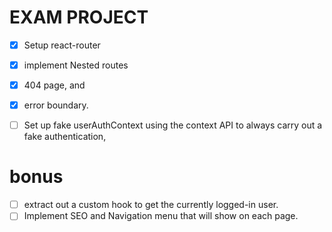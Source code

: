 # EXAM PROJECT

- [x] Setup react-router 

- [x] implement Nested routes

- [x] 404 page, and 

- [x] error boundary. 

- [ ] Set up fake userAuthContext using the context API to always carry out a fake authentication, 

# bonus 

- [ ] extract out a custom hook to get the currently logged-in user. 
- [ ] Implement SEO and Navigation menu that will show on each page.
